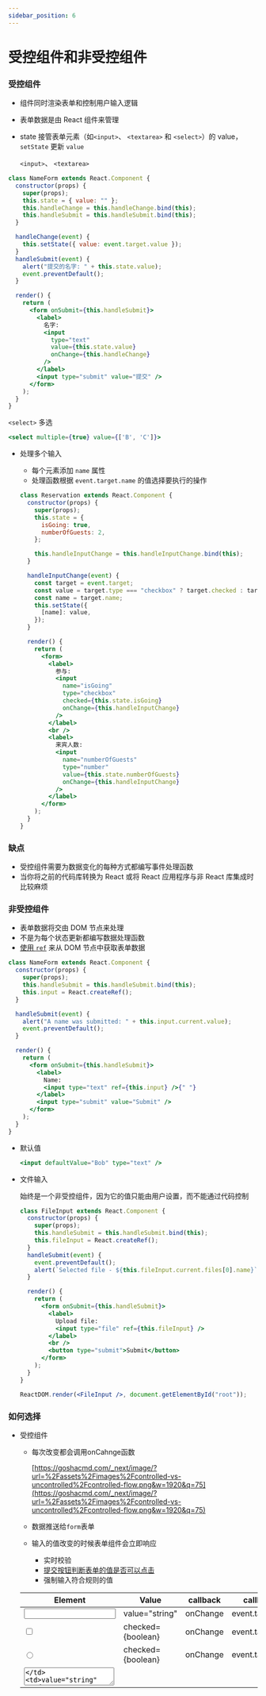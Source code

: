 ```yaml
---
sidebar_position: 6
---
```


# 受控组件和非受控组件

### 受控组件

- 组件同时渲染表单和控制用户输入逻辑
- 表单数据是由 React 组件来管理
- state 接管表单元素（如`<input>`、 `<textarea>` 和 `<select>`）的 value，`setState` 更新 `value`
    
    `<input>`、 `<textarea>`
    

```jsx
class NameForm extends React.Component {
  constructor(props) {
    super(props);
    this.state = { value: "" };
    this.handleChange = this.handleChange.bind(this);
    this.handleSubmit = this.handleSubmit.bind(this);
  }

  handleChange(event) {
    this.setState({ value: event.target.value });
  }
  handleSubmit(event) {
    alert("提交的名字: " + this.state.value);
    event.preventDefault();
  }

  render() {
    return (
      <form onSubmit={this.handleSubmit}>
        <label>
          名字:
          <input
            type="text"
            value={this.state.value}
            onChange={this.handleChange}
          />
        </label>
        <input type="submit" value="提交" />
      </form>
    );
  }
}
```

`<select>` 多选

```jsx
<select multiple={true} value={['B', 'C']}>
```

- 处理多个输入
    - 每个元素添加 `name` 属性
    - 处理函数根据 `event.target.name` 的值选择要执行的操作
    
    ```jsx
    class Reservation extends React.Component {
      constructor(props) {
        super(props);
        this.state = {
          isGoing: true,
          numberOfGuests: 2,
        };
    
        this.handleInputChange = this.handleInputChange.bind(this);
      }
    
      handleInputChange(event) {
        const target = event.target;
        const value = target.type === "checkbox" ? target.checked : target.value;
        const name = target.name;
        this.setState({
          [name]: value,
        });
      }
    
      render() {
        return (
          <form>
            <label>
              参与:
              <input
                name="isGoing"
                type="checkbox"
                checked={this.state.isGoing}
                onChange={this.handleInputChange}
              />
            </label>
            <br />
            <label>
              来宾人数:
              <input
                name="numberOfGuests"
                type="number"
                value={this.state.numberOfGuests}
                onChange={this.handleInputChange}
              />
            </label>
          </form>
        );
      }
    }
    ```
    

### 缺点

- 受控组件需要为数据变化的每种方式都编写事件处理函数
- 当你将之前的代码库转换为 React 或将 React 应用程序与非 React 库集成时比较麻烦

### 非受控组件

- 表单数据将交由 DOM 节点来处理
- 不是为每个状态更新都编写数据处理函数
- [使用 `ref`](https://zh-hans.reactjs.org/docs/refs-and-the-dom.html) 来从 DOM 节点中获取表单数据

```jsx
class NameForm extends React.Component {
  constructor(props) {
    super(props);
    this.handleSubmit = this.handleSubmit.bind(this);
    this.input = React.createRef();
  }

  handleSubmit(event) {
    alert("A name was submitted: " + this.input.current.value);
    event.preventDefault();
  }

  render() {
    return (
      <form onSubmit={this.handleSubmit}>
        <label>
          Name:
          <input type="text" ref={this.input} />{" "}
        </label>
        <input type="submit" value="Submit" />
      </form>
    );
  }
}
```

- 默认值
    
    ```jsx
    <input defaultValue="Bob" type="text" />
    ```
    
- 文件输入
    
    始终是一个非受控组件，因为它的值只能由用户设置，而不能通过代码控制
    
    ```jsx
    class FileInput extends React.Component {
      constructor(props) {
        super(props);
        this.handleSubmit = this.handleSubmit.bind(this);
        this.fileInput = React.createRef();
      }
      handleSubmit(event) {
        event.preventDefault();
        alert(`Selected file - ${this.fileInput.current.files[0].name}`);
      }
    
      render() {
        return (
          <form onSubmit={this.handleSubmit}>
            <label>
              Upload file:
              <input type="file" ref={this.fileInput} />
            </label>
            <br />
            <button type="submit">Submit</button>
          </form>
        );
      }
    }
    
    ReactDOM.render(<FileInput />, document.getElementById("root"));
    ```
    

### 如何选择

- 受控组件
    - 每次改变都会调用onCahnge函数
        
        [https://goshacmd.com/_next/image/?url=%2Fassets%2Fimages%2Fcontrolled-vs-uncontrolled%2Fcontrolled-flow.png&w=1920&q=75](https://goshacmd.com/_next/image/?url=%2Fassets%2Fimages%2Fcontrolled-vs-uncontrolled%2Fcontrolled-flow.png&w=1920&q=75)
        
    - 数据推送给`form`表单
    - 输入的值改变的时候表单组件会立即响应
        - 实时校验
        - [提交按钮判断表单的值是否可以点击](https://goshacmd.com/form-recipe-disable-submit-button-react/)
        - 强制输入符合规则的值
    
    | Element | Value | callback | callback value |
    | --- | --- | --- | --- |
    | <input type="text" /> | value="string" | onChange | event.target.value |
    | <input type="checkbox" /> | checked={boolean} | onChange | event.target.checked |
    | <input type="radio" /> | checked={boolean} | onChange | event.target.checked |
    | <textarea /> | value="string" | onChange | event.target.value |
    | <select /> | value="option value" | onChange | event.target.value |

- 如何选择

| 特点 | 非受控 | 受控 |
| --- | --- | --- |
| 提交取值 | ✅ | ✅ |
| 提交校验 | ✅ | ✅ |
| 实时校验 | ❌ | ✅ |
| 根据条件判断按钮状态 | ❌ | ✅ |
| 强制格式化表单的值 | ❌ | ✅ |
| 一条数据多个输入框 | ❌ | ✅ |
| 动态输入 | ❌ | ✅ |